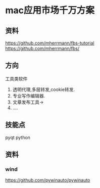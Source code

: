 # mac应用市场千万方案


## 资料

https://github.com/mherrmann/fbs-tutorial
https://github.com/mherrmann/fbs/

## 方向

工具类软件
1. 透明代理,多层转发,cookie转发.
2. 专业写作编辑器.
3. 文章发布工具->
4. ....

## 技能点

pyqt
python

## 资料

### wind

https://github.com/pywinauto/pywinauto

